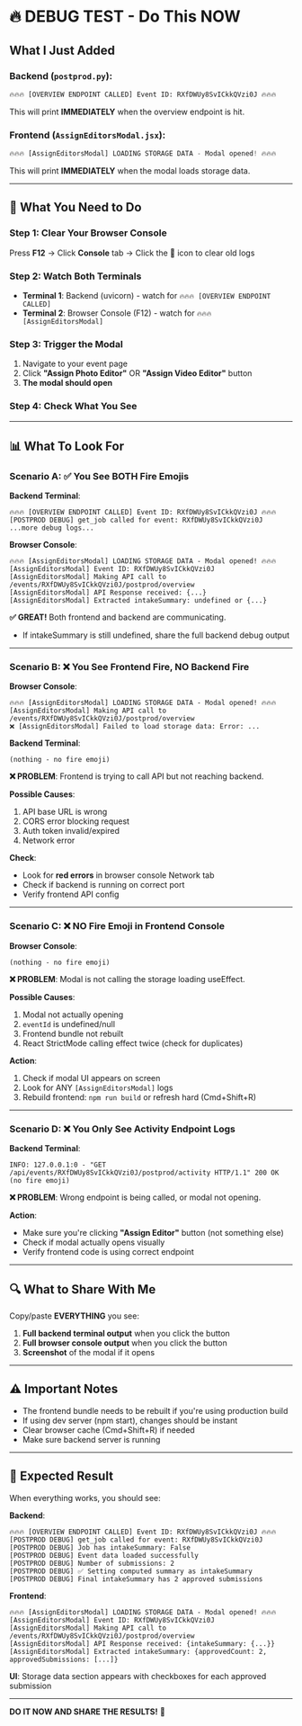 # 🔥 DEBUG TEST - Do This NOW

## What I Just Added

### Backend (`postprod.py`):
```python
🔥🔥🔥 [OVERVIEW ENDPOINT CALLED] Event ID: RXfDWUy8SvICkkQVzi0J 🔥🔥🔥
```
This will print **IMMEDIATELY** when the overview endpoint is hit.

### Frontend (`AssignEditorsModal.jsx`):
```javascript
🔥🔥🔥 [AssignEditorsModal] LOADING STORAGE DATA - Modal opened! 🔥🔥🔥
```
This will print **IMMEDIATELY** when the modal loads storage data.

---

## 🎯 What You Need to Do

### Step 1: Clear Your Browser Console
Press **F12** → Click **Console** tab → Click the 🚫 icon to clear old logs

### Step 2: Watch Both Terminals
- **Terminal 1**: Backend (uvicorn) - watch for `🔥🔥🔥 [OVERVIEW ENDPOINT CALLED]`
- **Terminal 2**: Browser Console (F12) - watch for `🔥🔥🔥 [AssignEditorsModal]`

### Step 3: Trigger the Modal
1. Navigate to your event page
2. Click **"Assign Photo Editor"** OR **"Assign Video Editor"** button
3. **The modal should open**

### Step 4: Check What You See

---

## 📊 What To Look For

### Scenario A: ✅ You See BOTH Fire Emojis

**Backend Terminal**:
```
🔥🔥🔥 [OVERVIEW ENDPOINT CALLED] Event ID: RXfDWUy8SvICkkQVzi0J 🔥🔥🔥
[POSTPROD DEBUG] get_job called for event: RXfDWUy8SvICkkQVzi0J
...more debug logs...
```

**Browser Console**:
```
🔥🔥🔥 [AssignEditorsModal] LOADING STORAGE DATA - Modal opened! 🔥🔥🔥
[AssignEditorsModal] Event ID: RXfDWUy8SvICkkQVzi0J
[AssignEditorsModal] Making API call to /events/RXfDWUy8SvICkkQVzi0J/postprod/overview
[AssignEditorsModal] API Response received: {...}
[AssignEditorsModal] Extracted intakeSummary: undefined or {...}
```

**✅ GREAT!** Both frontend and backend are communicating. 
- If intakeSummary is still undefined, share the full backend debug output

---

### Scenario B: ❌ You See Frontend Fire, NO Backend Fire

**Browser Console**:
```
🔥🔥🔥 [AssignEditorsModal] LOADING STORAGE DATA - Modal opened! 🔥🔥🔥
[AssignEditorsModal] Making API call to /events/RXfDWUy8SvICkkQVzi0J/postprod/overview
❌ [AssignEditorsModal] Failed to load storage data: Error: ...
```

**Backend Terminal**:
```
(nothing - no fire emoji)
```

**❌ PROBLEM**: Frontend is trying to call API but not reaching backend.

**Possible Causes**:
1. API base URL is wrong
2. CORS error blocking request
3. Auth token invalid/expired
4. Network error

**Check**:
- Look for **red errors** in browser console Network tab
- Check if backend is running on correct port
- Verify frontend API config

---

### Scenario C: ❌ NO Fire Emoji in Frontend Console

**Browser Console**:
```
(nothing - no fire emoji)
```

**❌ PROBLEM**: Modal is not calling the storage loading useEffect.

**Possible Causes**:
1. Modal not actually opening
2. `eventId` is undefined/null
3. Frontend bundle not rebuilt
4. React StrictMode calling effect twice (check for duplicates)

**Action**: 
1. Check if modal UI appears on screen
2. Look for ANY `[AssignEditorsModal]` logs
3. Rebuild frontend: `npm run build` or refresh hard (Cmd+Shift+R)

---

### Scenario D: ❌ You Only See Activity Endpoint Logs

**Backend Terminal**:
```
INFO: 127.0.0.1:0 - "GET /api/events/RXfDWUy8SvICkkQVzi0J/postprod/activity HTTP/1.1" 200 OK
(no fire emoji)
```

**❌ PROBLEM**: Wrong endpoint is being called, or modal not opening.

**Action**:
- Make sure you're clicking **"Assign Editor"** button (not something else)
- Check if modal actually opens visually
- Verify frontend code is using correct endpoint

---

## 🔍 What to Share With Me

Copy/paste **EVERYTHING** you see:

1. **Full backend terminal output** when you click the button
2. **Full browser console output** when you click the button
3. **Screenshot** of the modal if it opens

---

## ⚠️ Important Notes

- The frontend bundle needs to be rebuilt if you're using production build
- If using dev server (npm start), changes should be instant
- Clear browser cache (Cmd+Shift+R) if needed
- Make sure backend server is running

---

## 🎯 Expected Result

When everything works, you should see:

**Backend**:
```
🔥🔥🔥 [OVERVIEW ENDPOINT CALLED] Event ID: RXfDWUy8SvICkkQVzi0J 🔥🔥🔥
[POSTPROD DEBUG] get_job called for event: RXfDWUy8SvICkkQVzi0J
[POSTPROD DEBUG] Job has intakeSummary: False
[POSTPROD DEBUG] Event data loaded successfully
[POSTPROD DEBUG] Number of submissions: 2
[POSTPROD DEBUG] ✅ Setting computed summary as intakeSummary
[POSTPROD DEBUG] Final intakeSummary has 2 approved submissions
```

**Frontend**:
```
🔥🔥🔥 [AssignEditorsModal] LOADING STORAGE DATA - Modal opened! 🔥🔥🔥
[AssignEditorsModal] Event ID: RXfDWUy8SvICkkQVzi0J
[AssignEditorsModal] Making API call to /events/RXfDWUy8SvICkkQVzi0J/postprod/overview
[AssignEditorsModal] API Response received: {intakeSummary: {...}}
[AssignEditorsModal] Extracted intakeSummary: {approvedCount: 2, approvedSubmissions: [...]}
```

**UI**: Storage data section appears with checkboxes for each approved submission

---

**DO IT NOW AND SHARE THE RESULTS!** 🚀
